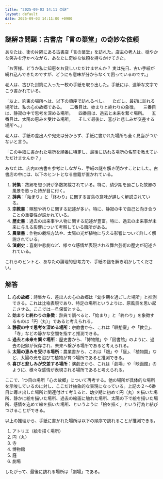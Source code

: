 ```yaml
---
title: "2025-09-03 14:11 の謎"
layout: default
date: 2025-09-03 14:11:00 +0900
---
```

## 謎解き問題：古書店「言の葉堂」の奇妙な依頼

あなたは、街の片隅にある古書店「言の葉堂」を訪れた。店主の老人は、穏やかな笑みを浮かべながら、あなたに奇妙な依頼を持ちかけてきた。

「お客様、どうか私に知恵をお貸しいただけませんか？ 実は先日、古い手紙が紛れ込んできたのですが、どうにも意味が分からなくて困っているのです。」

老人は、古びた封筒に入った一枚の手紙を取り出した。手紙には、達筆な文字でこう書かれている。

「友よ、約束の場所へは、以下の順序で訪れるべし。
　ただし、最初に訪れる場所は、私の心の故郷である。
　二番目は、始まりと終わりの象徴。
　三番目は、静寂の中で思考を深める場所。
　四番目は、過去と未来を繋ぐ場所。
　五番目は、太陽の恵みを受ける場所。
　そして最後に、喜びと悲しみが交差する場所へ。」

老人は、手紙の差出人や宛先は分からず、手紙に書かれた場所も全く見当がつかないと言う。

「この手紙に書かれた場所を順番に特定し、最後に訪れる場所の名前を教えていただけませんか？」

あなたは、店内の古書を参考にしながら、手紙の謎を解き明かすことにした。古書店の中には、以下のヒントとなる書籍が置かれている。

1.  **詩集**：故郷を想う詩が多数掲載されている。特に、幼少期を過ごした故郷の風景を歌った詩が目に付く。
2.  **辞典**：「始まり」と「終わり」に関する言葉の意味が詳しく解説されている。
3.  **宗教書**：瞑想や祈りに関する記述が多い。特に、静寂の中で自己と向き合うことの重要性が説かれている。
4.  **歴史書**：過去の出来事や人物に関する記述が豊富。特に、過去の出来事が未来に与える影響について考察している箇所がある。
5.  **農業書**：作物の栽培方法や、太陽の光が植物に与える影響について詳しく解説されている。
6.  **演劇史**：喜劇や悲劇など、様々な感情が表現される舞台芸術の歴史が記述されている。

これらのヒントと、あなたの論理的思考力で、手紙の謎を解き明かしてください。

## 解答

1.  **心の故郷**：詩集から、差出人の心の故郷は「幼少期を過ごした場所」と推測できる。これは比喩表現であり、特定の場所というよりは、原風景を思い起こさせる。ここでは一旦保留とする。
2.  **始まりと終わりの象徴**：辞典で調べると、「始まり」と「終わり」を象徴するものは「円（丸）」であると考えられる。
3.  **静寂の中で思考を深める場所**：宗教書から、これは「瞑想室」や「教会」、「寺」などの静かな空間を指すと推測できる。
4.  **過去と未来を繋ぐ場所**：歴史書から、「博物館」や「図書館」のように、過去の記録が保存され、未来へ繋がる場所であると考えられる。
5.  **太陽の恵みを受ける場所**：農業書から、これは「畑」や「庭」、「植物園」など、太陽の光を浴びて植物が育つ場所であると推測できる。
6.  **喜びと悲しみが交差する場所**：演劇史から、これは「劇場」や「映画館」のように、様々な感情が表現される場所であると考えられる。

ここで、1つ目の場所「心の故郷」について再考する。他の場所が具体的な場所を示唆しているのに対し、ここだけ抽象的な表現になっている。上記の２～6番目に導き出した場所と関連付けて考えると、幼少期に初めて円（丸）を描いた場所、静かに絵を描いた場所、過去の絵画に触れた場所、太陽の下で絵を描いた場所、感情を込めて絵を描いた場所、というように「絵を描く」という行為と結びつけることができる。

以上の推理から、手紙に書かれた場所は以下の順序で訪れることが推測できる。
1. アトリエ（絵を描く場所）
2. 円（丸）
3. 寺
4. 博物館
5. 庭
6. 劇場

したがって、最後に訪れる場所は「劇場」である。
